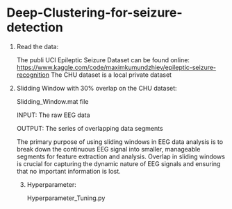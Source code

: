 # Deep-Clustering-for-seizure-detection
1) Read the data:
   
   The publi UCI Epileptic Seizure Dataset can be found online: https://www.kaggle.com/code/maximkumundzhiev/epileptic-seizure-recognition
   The CHU dataset is a local private dataset

2) Slidding Window with 30% overlap on the CHU dataset:
   
   Slidding_Window.mat file 
   
   INPUT: The raw EEG data

   OUTPUT: The series of overlapping data segments
   
   The primary purpose of using sliding windows in EEG data analysis is to break down the continuous EEG signal into smaller, manageable segments for feature 
   extraction and analysis. Overlap in sliding windows is crucial for capturing the dynamic nature of EEG signals and ensuring that no important information is lost.

   3) Hyperparameter:
      
      Hyperparameter_Tuning.py
